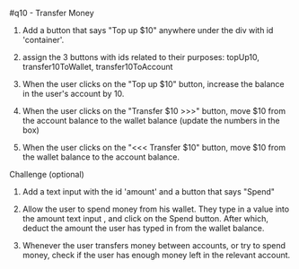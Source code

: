 #q10 - Transfer Money

1. Add a button that says "Top up \$10" anywhere under the div with id 'container'.

2. assign the 3 buttons with ids related to their purposes: topUp10, transfer10ToWallet, transfer10ToAccount

3. When the user clicks on the "Top up \$10" button, increase the balance in the user's account by 10.

4. When the user clicks on the "Transfer $10 >>>" button, move $10 from the account balance to the wallet balance (update the numbers in the box)

5. When the user clicks on the "<<< Transfer $10" button, move $10 from the wallet balance to the account balance.

Challenge (optional)

1. Add a text input with the id 'amount' and a button that says "Spend"

2. Allow the user to spend money from his wallet. They type in a value into the amount text input , and click on the Spend button. After which, deduct the amount the user has typed in from the wallet balance.

3. Whenever the user transfers money between accounts, or try to spend money, check if the user has enough money left in the relevant account.
